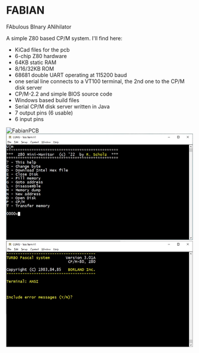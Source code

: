 # FABIAN
FAbulous BInary ANihilator

A simple Z80 based CP/M system. I'll find here:

- KiCad files for the pcb
- 6-chip Z80 hardware
- 64KB static RAM
- 8/16/32KB ROM
- 68681 double UART operating at 115200 baud
- one serial line connects to a VT100 terminal, the 2nd one to the CP/M disk server 
- CP/M-2.2 and simple BIOS source code
- Windows based build files
- Serial CP/M disk server written in Java
- 7 output pins (6 usable)
- 6 input pins

![FabianPCB](doc/fabian-pcb.jpg)
![Monitor](doc/monitor.jpg)
![Turbo](doc/turbo.jpg)
